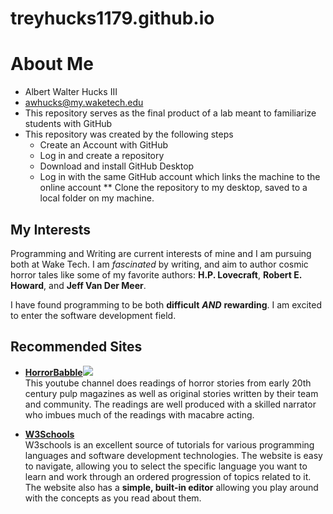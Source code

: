 # treyhucks1179.github.io

# About Me
* Albert Walter Hucks III 
* awhucks@my.waketech.edu
* This repository serves as the final product of a lab meant to familiarize students with GitHub
* This repository was created by the following steps
	* Create an Account with GitHub
	* Log in and create a repository
	* Download and install GitHub Desktop
	* Log in with the same GitHub account which links the machine to the online account
	** Clone the repository to my desktop, saved to a local folder on my machine.

## My Interests  
Programming and Writing are current interests of mine and I am pursuing both at Wake Tech. I am _fascinated_ by writing, and aim to author cosmic horror tales like some of my favorite authors: **H.P. Lovecraft**, **Robert E. Howard**, and **Jeff Van Der Meer**.  

I have found programming to be both **difficult** **_AND_** **rewarding**. I am excited to enter the software development field. 

## Recommended Sites

* [**HorrorBabble**](https://www.youtube.com/@HorrorBabble)![](https://yt3.googleusercontent.com/ytc/AIdro_kmOP0fIZp6DxsZfSVsUxk5j6k5twsGRWrR3Juk8PCMVz0=s160-c-k-c0x00ffffff-no-rj)  
	This youtube channel does readings of horror stories from early 20th century pulp magazines as well as original stories written by their team and community. The readings are well produced with a skilled narrator who imbues much of the readings with macabre acting.  

* [**W3Schools**](https://www.w3schools.com/)  
	W3schools is an excellent source of tutorials for various programming languages and software development technologies. The website is easy to navigate, allowing you to select the specific language you want to learn and work through an ordered progression of topics related to it. The website also has a **simple, built-in editor** allowing you play around with the concepts as you read about them.
